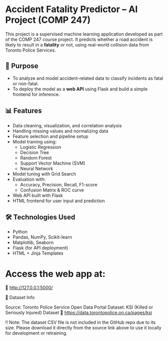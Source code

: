 # Accident Fatality Predictor – AI Project (COMP 247)

This project is a supervised machine learning application developed as part of the COMP 247 course project. 
It predicts whether a road accident is likely to result in a **fatality** or not, using real-world collision data from Toronto Police Services.

## 📌 Purpose

- To analyze and model accident-related data to classify incidents as fatal or non-fatal.
- To deploy the model as a **web API** using Flask and build a simple frontend for inference.

## 📊 Features

- Data cleaning, visualization, and correlation analysis
- Handling missing values and normalizing data
- Feature selection and pipeline setup
- Model training using:
  - Logistic Regression
  - Decision Tree
  - Random Forest
  - Support Vector Machine (SVM)
  - Neural Network
- Model tuning with Grid Search
- Evaluation with:
  - Accuracy, Precision, Recall, F1-score
  - Confusion Matrix & ROC curve
- Web API built with Flask
- HTML frontend for user input and prediction

## 🛠️ Technologies Used

- Python
- Pandas, NumPy, Scikit-learn
- Matplotlib, Seaborn
- Flask (for API deployment)
- HTML + Jinja Templates

# Access the web app at:
📍 http://127.0.0.1:5000/ 

📁 Dataset Info

Source: Toronto Police Service Open Data Portal
Dataset: KSI (Killed or Seriously Injured) Dataset 
📍 https://data.torontopolice.on.ca/pages/ksi

!! Note: The dataset CSV file is not included in the GitHub repo due to its size.
Please download it directly from the source link above to use it locally for development or retraining.

